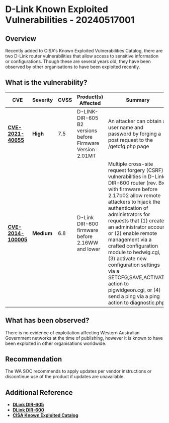 # D-Link Known Exploited Vulnerabilities - 20240517001

## Overview

Recently added to CISA's Known Exploited Vulnerabilities Catalog, there are two D-Link router vulnerabilities that allow access to sensitive information or configurations. Though these are several years old, they have been observed by other organisations to have been exploited recently.

## What is the vulnerability?

| CVE            | Severity     | CVSS | Product(s) Affected          | Summary                                                                                                            | Dated       |  CISA Published       |
| -------------- | ------------ | ---- | ---------------------------- | ------------------------------------------------------------------------------------------------------------------ | ----------- | ----------- |
| [**CVE-2021-40655**](https://nvd.nist.gov/vuln/detail/CVE-2021-40655) | **High**     | 7.5  | D-LINK-DIR-605 B2 versions before Firmware Version : 2.01MT | An attacker can obtain a user name and password by forging a post request to the /getcfg.php page | 24th Septermber 2021 | 16th May 2024
| [**CVE-2014-100005**](https://nvd.nist.gov/vuln/detail/CVE-2014-100005) | **Medium** | 6.8  | D-Link DIR-600 firmware before 2.16WW and lower  | Multiple cross-site request forgery (CSRF) vulnerabilities in D-Link DIR-600 router (rev. Bx) with firmware before 2.17b02 allow remote attackers to hijack the authentication of administrators for requests that (1) create an administrator account or (2) enable remote management via a crafted configuration module to hedwig.cgi, (3) activate new configuration settings via a SETCFG,SAVE,ACTIVATE action to pigwidgeon.cgi, or (4) send a ping via a ping action to diagnostic.php.    | 1st January 2015 | 16th May 2024


## What has been observed?

There is no evidence of exploitation affecting Western Australian Government networks at the time of publishing, however it is known to have been exploited in other organisations worldwide.

## Recommendation

The WA SOC recommends to apply updates per vendor instructions or discontinue use of the product if updates are unavailable.

## Additional Reference

- [**DLink DIR-605**](https://legacy.us.dlink.com/pages/product.aspx?id=2b09e95d90ff4cb38830ecc04c89cee5)
- [**DLink DIR-600**](https://legacy.us.dlink.com/pages/product.aspx?id=4587b63118524aec911191cc81605283)
- [**CISA Known Exploited Catalog**](https://www.cisa.gov/known-exploited-vulnerabilities-catalog)
